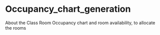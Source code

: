 # Occupancy_chart_generation
About the Class Room Occupancy chart and room availability, to allocate the rooms

